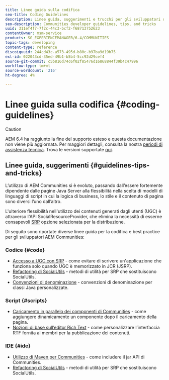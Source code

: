 ```yaml
---
title: Linee guida sulla codifica
seo-title: Coding Guidelines
description: Linee guida, suggerimenti e trucchi per gli sviluppatori di Communities
seo-description: Communities developer guidelines, tips, and tricks
uuid: 311ef4f7-7f2c-44c3-bcf2-f68713752623
contentOwner: msm-service
products: SG_EXPERIENCEMANAGER/6.4/COMMUNITIES
topic-tags: developing
content-type: reference
discoiquuid: 244cd43c-a573-495d-b80c-b97ba9d19b75
exl-id: 022043cd-35ed-49b1-b5b4-5cc92d29cef4
source-git-commit: c5b816d74c6f02f85476d16868844f39b4c47996
workflow-type: tm+mt
source-wordcount: '216'
ht-degree: 4%

---
```


# Linee guida sulla codifica {#coding-guidelines}

>[!CAUTION]
>
>AEM 6.4 ha raggiunto la fine del supporto esteso e questa documentazione non viene più aggiornata. Per maggiori dettagli, consulta la nostra [periodi di assistenza tecnica](https://helpx.adobe.com/it/support/programs/eol-matrix.html). Trova le versioni supportate [qui](https://experienceleague.adobe.com/docs/).

## Linee guida, suggerimenti {#guidelines-tips-and-tricks}

L’utilizzo di AEM Communities si è evoluto, passando dall’essere fortemente dipendente dalle pagine Java Server alla flessibilità nella scelta di modelli di linguaggi di script in cui la logica di business, lo stile e il contenuto di pagina sono diversi l’uno dall’altro.

L&#39;ulteriore flessibilità nell&#39;utilizzo dei contenuti generati dagli utenti (UGC) è attraverso l&#39;API SocialResourceProvider, che elimina la necessità di esserne consapevoli [SRP](srp.md) opzione selezionata per la distribuzione.

Di seguito sono riportate diverse linee guida per la codifica e best practice per gli sviluppatori AEM Communities:

### Codice {#code}

* [Accesso a UGC con SRP](accessing-ugc-with-srp.md) - come evitare di scrivere un&#39;applicazione che funziona solo quando UGC è memorizzato in JCR (JSRP).
* [Refactoring di SocialUtils](socialutils.md) - metodi di utilità per SRP che sostituiscono SocialUtils.
* [Convenzioni di denominazione](naming-conventions.md) - convenzioni di denominazione per classi Java personalizzate.

### Script {#scripts}

* [Caricamento in parallelo dei componenti di Communities](sideloading.md) - come aggiungere dinamicamente un componente dopo il caricamento della pagina.
* [Nozioni di base sull’editor Rich Text](rte.md) - come personalizzare l’interfaccia RTF fornita ai membri per la pubblicazione dei contenuti.

### IDE {#ide}

* [Utilizzo di Maven per Communities](maven.md) - come includere il jar API di Communities.
* [Refactoring di SocialUtils](socialutils.md) - metodi di utilità per SRP che sostituiscono SocialUtils.
